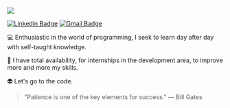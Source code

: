 
<img align="center" src="https://imgur.com/RCjgNiI.png"/>


[![Linkedin Badge](https://img.shields.io/badge/-Felipe%20Diniz-orange?style=flat-square&logo=Linkedin&logoColor=black&link=https://www.linkedin.com/in/diego-schell-fernandes/)](https://www.linkedin.com/in/felipe-ribeiro-diniz/) 
[![Gmail Badge](https://img.shields.io/badge/-dinizdevmaster@gmail.com-orange?style=flat-square&logo=Gmail&logoColor=black&link=mailto:dinizdevmaster@gmail.com)](mailto:dinizdevmaster@gmail.com)




💻  Enthusiastic in the world of programming, I seek to learn day after day with self-taught knowledge.

🏢  I have total availability, for internships in the development area, to improve more and more my skills.

👽  Let's go to the code.

> "Patience is one of the key elements for success."
― Bill Gates
